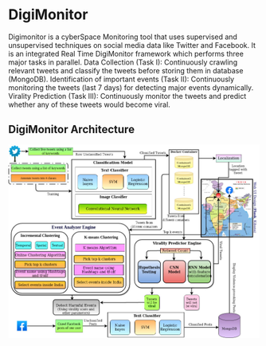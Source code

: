 # DigiMonitor
Digimonitor is a cyberSpace Monitoring tool that uses supervised and unsupervised techniques on social media data like Twitter and Facebook. It is an integrated Real Time DigiMonitor framework which performs three major tasks in parallel. Data Collection (Task I): Continuously crawling relevant tweets and classify the tweets before storing them in database (MongoDB). Identification of important events (Task II): Continuously monitoring the tweets (last 7 days) for detecting major events dynamically. Virality Prediction (Task III): Continuously monitor the tweets and predict whether any of these tweets would become viral.






## DigiMonitor Architecture

![](DigiMonitor.png)
